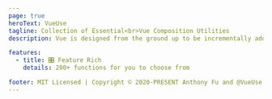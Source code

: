 ```yaml
---
page: true
heroText: VueUse
tagline: Collection of Essential<br>Vue Composition Utilities
description: Vue is designed from the ground up to be incrementally adoptable. The core library is focused on the view layer only, and is easy to pick up and integrate with other libraries or existing projects.

features:
  - title: 🎛 Feature Rich
    details: 200+ functions for you to choose from

footer: MIT Licensed | Copyright © 2020-PRESENT Anthony Fu and @VueUse contributors
---
```


<Home />
